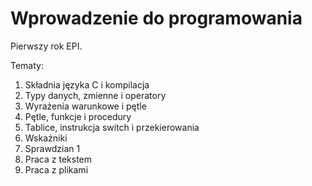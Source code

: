 # Wprowadzenie do programowania

Pierwszy rok EPI.

Tematy: 

01. Składnia języka C i kompilacja
02. Typy danych, zmienne i operatory
03. Wyrażenia warunkowe i pętle
04. Pętle, funkcje i procedury
05. Tablice, instrukcja switch i przekierowania
06. Wskaźniki
07. Sprawdzian 1
07. Praca z tekstem
07. Praca z plikami
